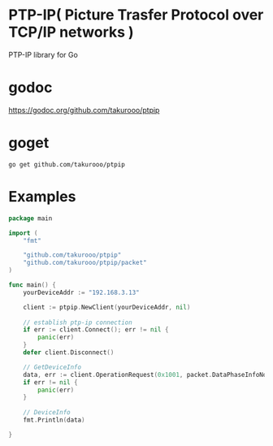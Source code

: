 # PTP-IP( Picture Trasfer Protocol over TCP/IP networks )

PTP-IP library for Go

# godoc
https://godoc.org/github.com/takurooo/ptpip

# goget
``
go get github.com/takurooo/ptpip
``

# Examples

```go
package main

import (
	"fmt"

	"github.com/takurooo/ptpip"
	"github.com/takurooo/ptpip/packet"
)

func main() {
    yourDeviceAddr := "192.168.3.13"

    client := ptpip.NewClient(yourDeviceAddr, nil)
    
    // establish ptp-ip connection
    if err := client.Connect(); err != nil {
        panic(err)
    }
    defer client.Disconnect()

    // GetDeviceInfo
    data, err := client.OperationRequest(0x1001, packet.DataPhaseInfoNoDataOrDataIn, 1, 0, 0, 0, 0)
    if err != nil {
        panic(err)
    }
    
    // DeviceInfo
    fmt.Println(data)

}
```